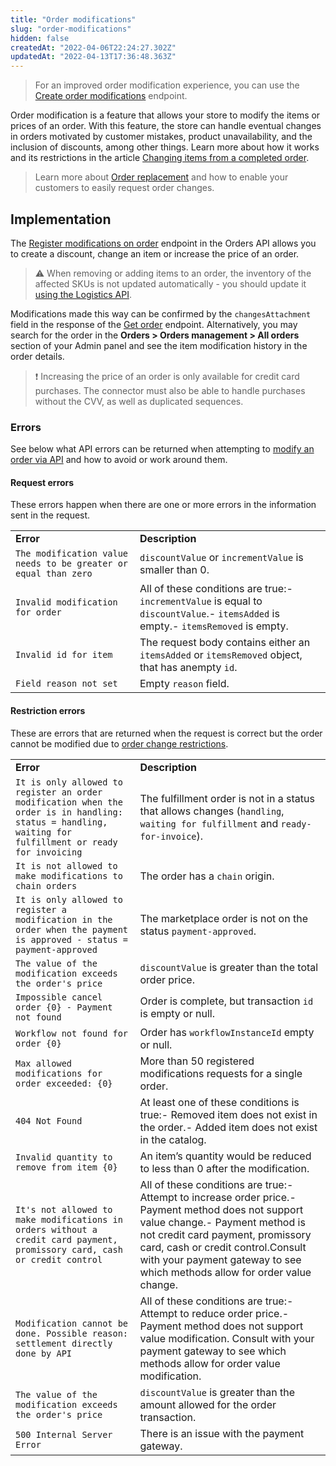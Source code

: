 ```yaml
---
title: "Order modifications"
slug: "order-modifications"
hidden: false
createdAt: "2022-04-06T22:24:27.302Z"
updatedAt: "2022-04-13T17:36:48.363Z"
---
```

> For an improved order modification experience, you can use the [Create order modifications](https://developers.vtex.com/docs/api-reference/orders-api#patch-/api/order-system/orders/-changeOrderId-/changes) endpoint.

Order modification is a feature that allows your store to modify the items or prices of an order. With this feature, the store can handle eventual changes in orders motivated by customer mistakes, product unavailability, and the inclusion of discounts, among other things. Learn more about how it works and its restrictions in the article [Changing items from a completed order](https://help.vtex.com/en/tutorial/changing-items-from-a-complete-order--tutorials_190#).

> Learn more about [Order replacement](https://help.vtex.com/en/tutorial/order-replacement--2IK9mwQjBKseQmE8K8saO8#) and how to enable your customers to easily request order changes.

## Implementation

The [Register modifications on order](https://developers.vtex.com/docs/api-reference/orders-api#post-/api/oms/pvt/orders/-orderId-/changes) endpoint in the Orders API allows you to create a discount, change an item or increase the price of an order.

>⚠️ When removing or adding items to an order, the inventory of the affected SKUs is not updated automatically - you should update it [using the Logistics API](https://developers.vtex.com/docs/api-reference/logistics-api#put-/logistics/pvt/inventory/skus/-skuId-/warehouses/-warehouseId-).

Modifications made this way can be confirmed by the `changesAttachment` field in the response of the [Get order](https://developers.vtex.com/docs/api-reference/orders-api#get-/api/oms/pvt/orders/-orderId-) endpoint. Alternatively, you may search for the order in the **Orders > Orders management > All orders** section of your Admin panel and see the item modification history in the order details.

>❗ Increasing the price of an order is only available for credit card purchases. The connector must also be able to handle purchases without the CVV, as well as duplicated sequences.

### Errors

See below what API errors can be returned when attempting to [modify an order via API](https://developers.vtex.com/docs/api-reference/orders-api#post-/api/oms/pvt/orders/-orderId-/changes) and how to avoid or work around them.

#### Request errors

These errors happen when there are one or more errors in the information sent in the request.

<table>
    <td><strong> Error</strong></td>
    <td><strong> Description</strong></td>
    <tr>
        <td><code>The modification value needs to be greater or equal than zero</code></td>
        <td><code>discountValue</code> or <code>incrementValue</code> is smaller than 0.</td>
    </tr>
    <tr>
        <td><code>Invalid modification for order</code></td>
        <td>All of these conditions are true:- <code>incrementValue</code> is equal to <code>discountValue</code>.- <code>itemsAdded</code> is empty.- <code>itemsRemoved</code> is empty.</td>
    </tr>
    <tr>
        <td><code>Invalid id for item</code></td>
        <td>The request body contains either an <code>itemsAdded</code> or <code>itemsRemoved</code> object, that has anempty <code>id</code>.</td>
    </tr>
    <tr>
        <td><code>Field reason not set</code></td>
        <td>Empty <code>reason</code> field.</td>
    </tr>
</table>

#### Restriction errors

These are errors that are returned when the request is correct but the order cannot be modified due to [order change restrictions](https://help.vtex.com/en/tutorial/changing-items-from-a-complete-order--tutorials_190#restrictions).

<table>
    <td><strong> Error</strong></td>
    <td><strong> Description</strong></td>
    <tr>
        <td><code>It is only allowed to register an order modification when the order is in handling: status = handling, waiting for fulfillment or ready for invoicing</code></td>
        <td>The fulfillment order is not in a status that allows changes (<code>handling</code>, <code>waiting for fulfillment</code> and <code>ready-for-invoice</code>).</td>
    </tr>
    <tr>
        <td><code>It is not allowed to make modifications to chain orders</code></td>
        <td>The order has a <code>chain</code> origin.</td>
    </tr>
    <tr>
        <td><code>It is only allowed to register a modification in the order when the payment is approved - status = payment-approved</code></td>
        <td>The marketplace order is not on the status <code>payment-approved</code>.</td>
    </tr>
    <tr>
        <td><code>The value of the modification exceeds the order's price</code></td>
        <td><code>discountValue</code> is greater than the total order price.</td>
    </tr>
    <tr>
        <td><code>Impossible cancel order {0} - Payment not found</code></td>
        <td>Order is complete, but transaction <code>id</code> is empty or null.</td>
    </tr>
    <tr>
        <td><code>Workflow not found for order {0}</code></td>
        <td>Order has <code>workflowInstanceId</code> empty or null.</td>
    </tr>
    <tr>
        <td><code>Max allowed modifications for order exceeded: {0}</code></td>
        <td>More than 50 registered modifications requests for a single order.</td>
    </tr>
    <tr>
        <td><code>404 Not Found</code></td>
        <td>At least one of these conditions is true:- Removed item does not exist in the order.- Added item does not exist in the catalog.</td>
    </tr>
    <tr>
        <td><code>Invalid quantity to remove from item {0}</code></td>
        <td>An item’s quantity would be reduced to less than 0 after the modification.</td>
    </tr>
    <tr>
        <td><code>It's not allowed to make modifications in orders without a credit card payment, promissory card, cash or credit control</code></td>
        <td>All of these conditions are true:- Attempt to increase order price.- Payment method does not support value change.- Payment method is not credit card payment, promissory card, cash or credit control.Consult with your payment gateway to see which methods allow for order value change.</td>
    </tr>
    <tr>
        <td><code>Modification cannot be done. Possible reason: settlement directly done by API</code></td>
        <td>All of these conditions are true:- Attempt to reduce order price.- Payment method does not support value modification. Consult with your payment gateway to see which methods allow for order value modification.</td>
    </tr>
    <tr>
        <td><code>The value of the modification exceeds the order's price</code></td>
        <td><code>discountValue</code> is greater than the amount allowed for the order transaction.</td>
    </tr>
    <tr>
        <td><code>500 Internal Server Error</code></td>
        <td>There is an issue with the payment gateway.</td>
    </tr>
</table>
